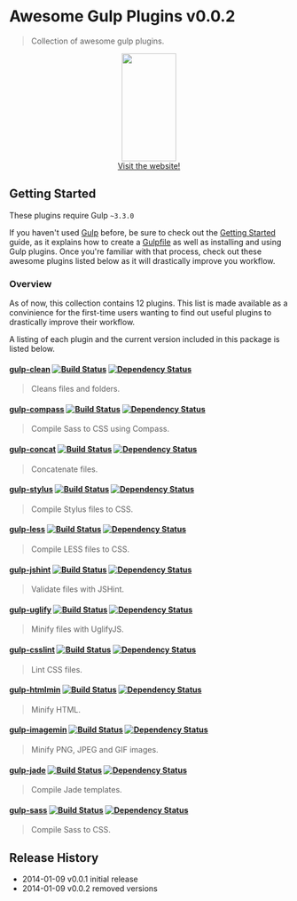 # Awesome Gulp Plugins v0.0.2
> Collection of awesome gulp plugins.

<p align="center">
  <a href="http://gulpjs.com">
    <img height="194" width="98" src="https://raw.github.com/gulpjs/artwork/master/gulp.png"/>
  </a>
  <br/>
  <a href="http://gulpjs.com/">Visit the website!</a>
</p>

## Getting Started
These plugins require Gulp `~3.3.0`

If you haven't used [Gulp](http://gulpjs.com/) before, be sure to check out the [Getting Started](https://github.com/gulpjs/gulp/blob/master/docs/getting-started.md) guide, as it explains how to create a [Gulpfile](https://github.com/gulpjs/gulp/#sample-gulpfile) as well as installing and using Gulp plugins. Once you're familiar with that process, check out these awesome plugins listed below as it will drastically improve you workflow.

### Overview
As of now, this collection contains 12 plugins. This list is made available as a convinience for the first-time users wanting to find out useful plugins to drastically improve their workflow.

A listing of each plugin and the current version included in this package is listed below.

#### [gulp-clean](https://github.com/peter-vilja/gulp-clean)  [![Build Status](https://api.travis-ci.org/peter-vilja/gulp-clean.png?branch=master)](https://travis-ci.org/peter-vilja/gulp-clean) [![Dependency Status](https://david-dm.org/peter-vilja/gulp-clean.png)](https://david-dm.org/peter-vilja/gulp-clean)
> Cleans files and folders.

#### [gulp-compass](https://github.com/appleboy/gulp-compass)  [![Build Status](https://api.travis-ci.org/appleboy/gulp-compass.png?branch=master)](https://travis-ci.org/appleboy/gulp-compass) [![Dependency Status](https://david-dm.org/appleboy/gulp-compass.png)](https://david-dm.org/appleboy/gulp-compass)
> Compile Sass to CSS using Compass.

#### [gulp-concat](https://github.com/wearefractal/gulp-concat)  [![Build Status](https://api.travis-ci.org/wearefractal/gulp-concat.png?branch=master)](https://travis-ci.org/wearefractal/gulp-concat) [![Dependency Status](https://david-dm.org/wearefractal/gulp-concat.png)](https://david-dm.org/wearefractal/gulp-concat)
> Concatenate files.

#### [gulp-stylus](https://github.com/stevelacy/gulp-stylus)  [![Build Status](https://api.travis-ci.org/stevelacy/gulp-stylus.png?branch=master)](https://travis-ci.org/stevelacy/gulp-stylus) [![Dependency Status](https://david-dm.org/stevelacy/gulp-stylus.png)](https://david-dm.org/stevelacy/gulp-stylus)
> Compile Stylus files to CSS.

#### [gulp-less](https://github.com/plus3network/gulp-less)  [![Build Status](https://api.travis-ci.org/plus3network/gulp-less.png?branch=master)](https://travis-ci.org/plus3network/gulp-less) [![Dependency Status](https://david-dm.org/plus3network/gulp-less.png)](https://david-dm.org/plus3network/gulp-less)
> Compile LESS files to CSS.

#### [gulp-jshint](https://github.com/wearefractal/gulp-jshint)  [![Build Status](https://api.travis-ci.org/wearefractal/gulp-jshint.png?branch=master)](https://travis-ci.org/wearefractal/gulp-jshint) [![Dependency Status](https://david-dm.org/wearefractal/gulp-jshint.png)](https://david-dm.org/wearefractal/gulp-jshint)
> Validate files with JSHint.

#### [gulp-uglify](https://github.com/terinjokes/gulp-uglify)  [![Build Status](https://api.travis-ci.org/terinjokes/gulp-uglify.png?branch=master)](https://travis-ci.org/terinjokes/gulp-uglify) [![Dependency Status](https://david-dm.org/wearefractal/gulp-jshint.png)](https://david-dm.org/terinjokes/gulp-uglify)
> Minify files with UglifyJS.

#### [gulp-csslint](https://github.com/lazd/gulp-csslint)  [![Build Status](https://api.travis-ci.org/lazd/gulp-csslint.png?branch=master)](https://travis-ci.org/lazd/gulp-csslint) [![Dependency Status](https://david-dm.org/lazd/gulp-csslint.png)](https://david-dm.org/lazd/gulp-csslint)
> Lint CSS files.

#### [gulp-htmlmin](https://github.com/jonschlinkert/gulp-htmlmin)  [![Build Status](https://api.travis-ci.org/jonschlinkert/gulp-htmlmin.png?branch=master)](https://travis-ci.org/jonschlinkert/gulp-htmlmin) [![Dependency Status](https://david-dm.org/jonschlinkert/gulp-htmlmin.png)](https://david-dm.org/jonschlinkert/gulp-htmlmin)
> Minify HTML.

#### [gulp-imagemin](https://github.com/sindresorhus/gulp-imagemin)  [![Build Status](https://api.travis-ci.org/sindresorhus/gulp-imagemin.png?branch=master)](https://travis-ci.org/sindresorhus/gulp-imagemin) [![Dependency Status](https://david-dm.org/sindresorhus/gulp-imagemin.png)](https://david-dm.org/sindresorhus/gulp-imagemin)
> Minify PNG, JPEG and GIF images.

#### [gulp-jade](https://github.com/phated/gulp-jade)  [![Build Status](https://api.travis-ci.org/phated/gulp-jade.png?branch=master)](https://travis-ci.org/phated/gulp-jade) [![Dependency Status](https://david-dm.org/phated/gulp-jade.png)](https://david-dm.org/phated/gulp-jade)
> Compile Jade templates.

#### [gulp-sass](https://github.com/dlmanning/gulp-sass)  [![Build Status](https://api.travis-ci.org/dlmanning/gulp-sass.png?branch=master)](https://travis-ci.org/dlmanning/gulp-sass) [![Dependency Status](https://david-dm.org/dlmanning/gulp-sass.png)](https://david-dm.org/phated/gulp-jade)
> Compile Sass to CSS.

## Release History

* 2014-01-09   v0.0.1   initial release
* 2014-01-09   v0.0.2   removed versions